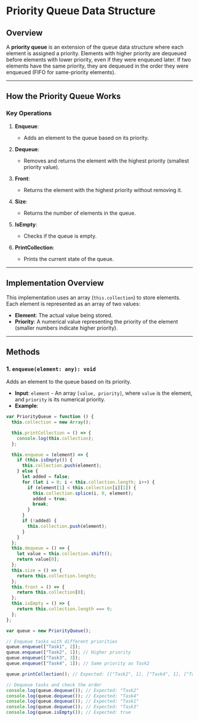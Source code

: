 # Priority Queue Data Structure

## Overview

A **priority queue** is an extension of the queue data structure where each element is assigned a priority. Elements with higher priority are dequeued before elements with lower priority, even if they were enqueued later. If two elements have the same priority, they are dequeued in the order they were enqueued (FIFO for same-priority elements).

---

## How the Priority Queue Works

### Key Operations

1. **Enqueue**:

   - Adds an element to the queue based on its priority.

2. **Dequeue**:

   - Removes and returns the element with the highest priority (smallest priority value).

3. **Front**:

   - Returns the element with the highest priority without removing it.

4. **Size**:

   - Returns the number of elements in the queue.

5. **IsEmpty**:

   - Checks if the queue is empty.

6. **PrintCollection**:
   - Prints the current state of the queue.

---

## Implementation Overview

This implementation uses an array (`this.collection`) to store elements. Each element is represented as an array of two values:

- **Element**: The actual value being stored.
- **Priority**: A numerical value representing the priority of the element (smaller numbers indicate higher priority).

---

## Methods

### 1. **`enqueue(element: any): void`**

Adds an element to the queue based on its priority.

- **Input**: `element` - An array `[value, priority]`, where `value` is the element, and `priority` is its numerical priority.
- **Example**:

```javascript
var PriorityQueue = function () {
  this.collection = new Array();

  this.printCollection = () => {
    console.log(this.collection);
  };

  this.enqueue = (element) => {
    if (this.isEmpty()) {
      this.collection.push(element);
    } else {
      let added = false;
      for (let i = 0; i < this.collection.length; i++) {
        if (element[1] < this.collection[i][1]) {
          this.collection.splice(i, 0, element);
          added = true;
          break;
        }
      }
      if (!added) {
        this.collection.push(element);
      }
    }
  };
  this.dequeue = () => {
    let value = this.collection.shift();
    return value[0];
  };
  this.size = () => {
    return this.collection.length;
  };
  this.front = () => {
    return this.collection[0];
  };
  this.isEmpty = () => {
    return this.collection.length === 0;
  };
};

var queue = new PriorityQueue();

// Enqueue tasks with different priorities
queue.enqueue(["Task1", 2]);
queue.enqueue(["Task2", 1]); // Higher priority
queue.enqueue(["Task3", 3]);
queue.enqueue(["Task4", 1]); // Same priority as Task2

queue.printCollection(); // Expected: [["Task2", 1], ["Task4", 1], ["Task1", 2], ["Task3", 3]]

// Dequeue tasks and check the order
console.log(queue.dequeue()); // Expected: "Task2"
console.log(queue.dequeue()); // Expected: "Task4"
console.log(queue.dequeue()); // Expected: "Task1"
console.log(queue.dequeue()); // Expected: "Task3"
console.log(queue.isEmpty()); // Expected: true
```
